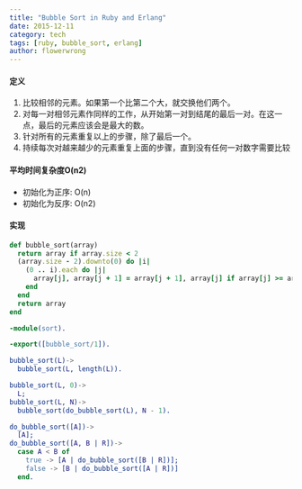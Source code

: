 ```yaml
---
title: "Bubble Sort in Ruby and Erlang"
date: 2015-12-11
category: tech
tags: [ruby, bubble_sort, erlang]
author: flowerwrong
---
```


#### 定义

1. 比较相邻的元素。如果第一个比第二个大，就交换他们两个。
2. 对每一对相邻元素作同样的工作，从开始第一对到结尾的最后一对。在这一点，最后的元素应该会是最大的数。
3. 针对所有的元素重复以上的步骤，除了最后一个。
4. 持续每次对越来越少的元素重复上面的步骤，直到没有任何一对数字需要比较

#### 平均时间复杂度O(n2)

* 初始化为正序: O(n)
* 初始化为反序: O(n2)

#### 实现

```ruby
def bubble_sort(array)
  return array if array.size < 2
  (array.size - 2).downto(0) do |i|
    (0 .. i).each do |j|
      array[j], array[j + 1] = array[j + 1], array[j] if array[j] >= array[j + 1]
    end
  end
  return array
end
```

```erlang
-module(sort).

-export([bubble_sort/1]).

bubble_sort(L)->
  bubble_sort(L, length(L)).

bubble_sort(L, 0)->
  L;
bubble_sort(L, N)->
  bubble_sort(do_bubble_sort(L), N - 1).

do_bubble_sort([A])->
  [A];
do_bubble_sort([A, B | R])->
  case A < B of
    true -> [A | do_bubble_sort([B | R])];
    false -> [B | do_bubble_sort([A | R])]
  end.
```

